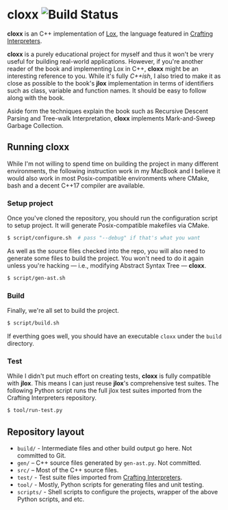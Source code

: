 # cloxx ![Build Status](https://app.travis-ci.com/chanryu/cloxx.svg?branch=master)

__cloxx__ is an C++ implementation of [Lox](http://www.craftinginterpreters.com/the-lox-language.html), the language featured in [Crafting Interpreters](http://www.craftinginterpreters.com/).

__cloxx__ is a purely educational project for myself and thus it won't be vrery useful for building real-world applications. However, if you're another reader of the book and implementing Lox in C++, __cloxx__ might be an interesting reference to you. While it's fully _C++ish_, I also tried to make it as close as possible to the book's __jlox__ implementation in terms of identifiers such as class, variable and function names. It should be easy to follow along with the book.

Aside form the techniques explain the book such as Recursive Descent Parsing and Tree-walk Interpretation, __cloxx__ implements Mark-and-Sweep Garbage Collection.

## Running cloxx

While I'm not willing to spend time on building the project in many different environments, the following instruction work in my MacBook and I believe it would also work in most Posix-compatible environments where CMake, bash and a decent C++17 compiler are available.

### Setup project

Once you've cloned the repository, you should run the configuration script to setup project. It will generate Posix-compatible makefiles via CMake.

```bash
$ script/configure.sh  # pass "--debug" if that's what you want
```

As well as the source files checked into the repo, you will also need to generate some files to build the project. You won't need to do it again unless you're hacking — i.e., modifying Abstract Syntax Tree — __cloxx__.

```bash
$ script/gen-ast.sh
```

### Build

Finally, we're all set to build the project.

```bash
$ script/build.sh
```

If everthing goes well, you should have an executable `cloxx` under the `build` directory.

### Test

While I didn't put much effort on creating tests, __cloxx__ is fully compatible with __jlox__. This means I can just reuse __jlox__'s comprehensive test suites. The following Python script runs the full jlox test suites imported from the Crafting Interpreters repository.

```bash
$ tool/run-test.py
```

## Repository layout

- `build/` - Intermediate files and other build output go here. Not committed to Git.
- `gen/` – C++ source files generated by `gen-ast.py`. Not committed.
- `src/` – Most of the C++ source files.
- `test/` - Test suite files imported from [Crafting Interpreters](https://github.com/munificent/craftinginterpreters).
- `tool/` - Mostly, Python scripts for generating files and unit testing.
- `scripts/` - Shell scripts to configure the projects, wrapper of the above Python scripts, and etc.
